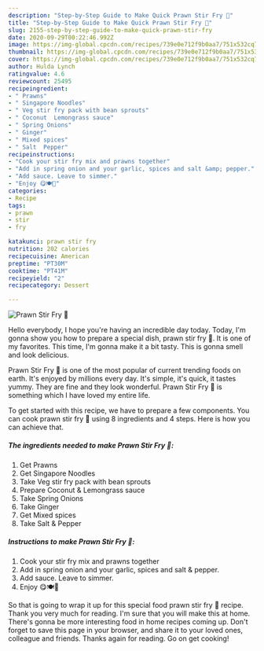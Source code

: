 ```yaml
---
description: "Step-by-Step Guide to Make Quick Prawn Stir Fry 🍤"
title: "Step-by-Step Guide to Make Quick Prawn Stir Fry 🍤"
slug: 2155-step-by-step-guide-to-make-quick-prawn-stir-fry
date: 2020-09-29T00:22:46.992Z
image: https://img-global.cpcdn.com/recipes/739e0e712f9b0aa7/751x532cq70/prawn-stir-fry-🍤-recipe-main-photo.jpg
thumbnail: https://img-global.cpcdn.com/recipes/739e0e712f9b0aa7/751x532cq70/prawn-stir-fry-🍤-recipe-main-photo.jpg
cover: https://img-global.cpcdn.com/recipes/739e0e712f9b0aa7/751x532cq70/prawn-stir-fry-🍤-recipe-main-photo.jpg
author: Hulda Lynch
ratingvalue: 4.6
reviewcount: 25495
recipeingredient:
- " Prawns"
- " Singapore Noodles"
- " Veg stir fry pack with bean sprouts"
- " Coconut  Lemongrass sauce"
- " Spring Onions"
- " Ginger"
- " Mixed spices"
- " Salt  Pepper"
recipeinstructions:
- "Cook your stir fry mix and prawns together"
- "Add in spring onion and your garlic, spices and salt &amp; pepper."
- "Add sauce. Leave to simmer."
- "Enjoy 😋🍽🍜"
categories:
- Recipe
tags:
- prawn
- stir
- fry

katakunci: prawn stir fry 
nutrition: 202 calories
recipecuisine: American
preptime: "PT30M"
cooktime: "PT41M"
recipeyield: "2"
recipecategory: Dessert

---
```



![Prawn Stir Fry 🍤](https://img-global.cpcdn.com/recipes/739e0e712f9b0aa7/751x532cq70/prawn-stir-fry-🍤-recipe-main-photo.jpg)

Hello everybody, I hope you're having an incredible day today. Today, I'm gonna show you how to prepare a special dish, prawn stir fry 🍤. It is one of my favorites. This time, I'm gonna make it a bit tasty. This is gonna smell and look delicious.

Prawn Stir Fry 🍤 is one of the most popular of current trending foods on earth. It's enjoyed by millions every day. It's simple, it's quick, it tastes yummy. They are fine and they look wonderful. Prawn Stir Fry 🍤 is something which I have loved my entire life.




To get started with this recipe, we have to prepare a few components. You can cook prawn stir fry 🍤 using 8 ingredients and 4 steps. Here is how you can achieve that.

<!--inarticleads1-->

##### The ingredients needed to make Prawn Stir Fry 🍤:

1. Get  Prawns
1. Get  Singapore Noodles
1. Take  Veg stir fry pack with bean sprouts
1. Prepare  Coconut &amp; Lemongrass sauce
1. Take  Spring Onions
1. Take  Ginger
1. Get  Mixed spices
1. Take  Salt &amp; Pepper




<!--inarticleads2-->

##### Instructions to make Prawn Stir Fry 🍤:

1. Cook your stir fry mix and prawns together
1. Add in spring onion and your garlic, spices and salt &amp; pepper.
1. Add sauce. Leave to simmer.
1. Enjoy 😋🍽🍜




So that is going to wrap it up for this special food prawn stir fry 🍤 recipe. Thank you very much for reading. I'm sure that you will make this at home. There's gonna be more interesting food in home recipes coming up. Don't forget to save this page in your browser, and share it to your loved ones, colleague and friends. Thanks again for reading. Go on get cooking!
